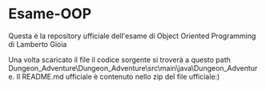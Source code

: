 # Esame-OOP
Questa è la repository ufficiale dell'esame di Object Oriented Programming di Lamberto Gioia

Una volta scaricato il file il codice sorgente si troverà a questo path Dungeon_Adventure\Dungeon_Adventure\src\main\java\Dungeon_Adventure.
Il README.md ufficiale è contenuto  nello zip del file ufficiale:)
